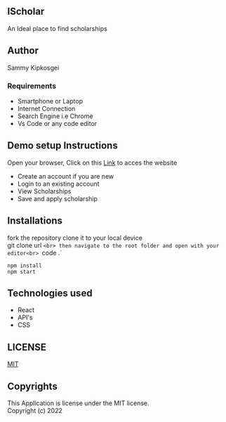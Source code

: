 ## IScholar
An Ideal place to find scholarships

## Author
Sammy Kipkosgei

### Requirements
<ul>
<li>Smartphone or Laptop</li>
<li>Internet Connection</li>
<li>Search Engine i.e Chrome</li>
<li>Vs Code or any code editor</li>
</ul>

## Demo setup Instructions
Open your browser,
Click on this [Link](https://scholarship-app.netlify.app/) to acces the website

<ul>
 <li>Create an account if you are new</li>
 <li>Login to an existing account</li>
 <li>View Scholarships</li>
 <li>Save and apply scholarship</li>

</ul>

## Installations
fork the repository
clone it to your local device <br>
git clone url 
`<br>
then navigate to the root folder and open with your editor<br>
`code .` <br>

`npm install`<br>
`npm start  `


## Technologies used
<ul>
<li>React</li>
<li>API's</li>
<li>CSS</li>
</ul>

## LICENSE
[MIT](https://choosealicense.com/licenses/mit/)


 ## Copyrights
 This Application is license under the MIT license. <br>
Copyright (c) 2022 